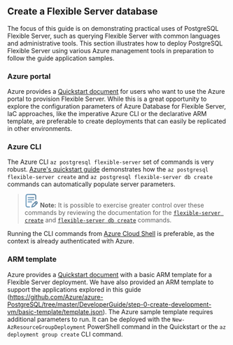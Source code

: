 ## Create a Flexible Server database

The focus of this guide is on demonstrating practical uses of PostgreSQL Flexible Server, such as querying Flexible Server with common languages and administrative tools. This section illustrates how to deploy PostgreSQL Flexible Server using various Azure management tools in preparation to follow the guide application samples.

### Azure portal

Azure provides a [Quickstart document](https://learn.microsoft.com/en-us/azure/postgresql/flexible-server/quickstart-create-server-portal) for users who want to use the Azure portal to provision Flexible Server. While this is a great opportunity to explore the configuration parameters of Azure Database for Flexible Server, IaC approaches, like the imperative Azure CLI or the declarative ARM template, are preferable to create deployments that can easily be replicated in other environments.

### Azure CLI

The Azure CLI `az postgresql flexible-server` set of commands is very robust. [Azure's quickstart guide](https://learn.microsoft.com/azure/postgresql/flexible-server/flexible-server/quickstart-create-server-cli) demonstrates how the `az postgresql flexible-server create` and `az postgresql flexible-server db create` commands can automatically populate server parameters.

>![Note icon](media/note.png "Note") **Note:** It is possible to exercise greater control over these commands by reviewing the documentation for the [`flexible-server create`](https://learn.microsoft.com/en-us/cli/azure/postgres/flexible-server?view=azure-cli-latest#az-postgres-flexible-server-create) and [`flexible-server db create`](https://learn.microsoft.com/en-us/cli/azure/postgres/flexible-server/db?view=azure-cli-latest#az-postgres-flexible-server-db-create) commands.

Running the CLI commands from [Azure Cloud Shell](https://shell.azure.com) is preferable, as the context is already authenticated with Azure.

### ARM template

Azure provides a [Quickstart document](https://learn.microsoft.com/en-us/azure/postgresql/flexible-server/quickstart-create-server-arm-template) with a basic ARM template for a Flexible Server deployment. We have also provided an ARM template to support the applications explored in this guide (https://github.com/Azure/azure-PostgreSQL/tree/master/DeveloperGuide/step-0-create-development-vm/basic-template/template.json). The Azure sample template requires additional parameters to run. It can be deployed with the `New-AzResourceGroupDeployment` PowerShell command in the Quickstart or the `az deployment group create` CLI command.
